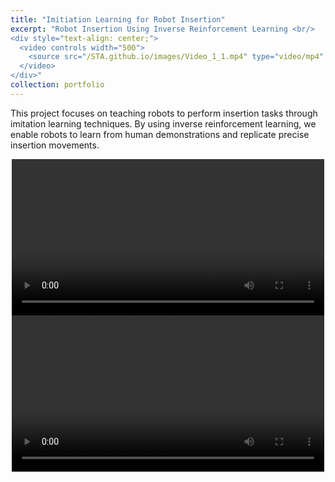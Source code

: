```yaml
---
title: "Imitiation Learning for Robot Insertion"
excerpt: "Robot Insertion Using Inverse Reinforcement Learning <br/>
<div style="text-align: center;">
  <video controls width="500">
    <source src="/STA.github.io/images/Video_1_1.mp4" type="video/mp4"
  </video>
</div>"  
collection: portfolio
---
```


This project focuses on teaching robots to perform insertion tasks through imitation learning techniques. By using inverse reinforcement learning, we enable robots to learn from human demonstrations and replicate precise insertion movements.

<div style="text-align: center;">
  <video controls width="500">
    <source src="/STA.github.io/images/Video_1_1.mp4" type="video/mp4">
  </video>
</div>

<div style="text-align: center;">
  <video controls width="500">
    <source src="/STA.github.io/images/Video_1_2.mov" type="video/quicktime">
  </video>
</div>
